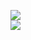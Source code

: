 [![](https://img.shields.io/badge/Made%20With-Github%20Spray-lightgrey.svg?style=for-the-badge&logo=github)](https://github.com/Annihil/github-spray#31386)  
[![](https://i.imgur.com/2DrTn0Z.gif)](https://github.com/Annihil/github-spray)